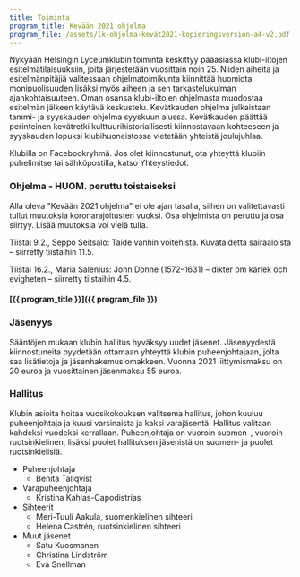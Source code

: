 ```yaml
---
title: Toiminta
program_title: Kevään 2021 ohjelma
program_file: /assets/lk-ohjelma-kevät2021-kopieringsversion-a4-v2.pdf
---
```

Nykyään Helsingin Lyceumklubin toiminta keskittyy pääasiassa klubi-iltojen esitelmätilaisuuksiin, joita järjestetään vuosittain noin 25. Niiden aiheita ja esitelmänpitäjiä valitessaan ohjelmatoimikunta kiinnittää huomiota monipuolisuuden lisäksi myös aiheen ja sen tarkastelukulman ajankohtaisuuteen. Oman osansa klubi-iltojen ohjelmasta muodostaa esitelmän jälkeen käytävä keskustelu. Kevätkauden ohjelma julkaistaan tammi- ja syyskauden ohjelma syyskuun alussa. Kevätkauden päättää perinteinen kevätretki kulttuurihistoriallisesti kiinnostavaan kohteeseen ja syyskauden lopuksi klubihuoneistossa vietetään yhteistä joulujuhlaa.

Klubilla on Facebookryhmä. Jos olet kiinnostunut, ota yhteyttä klubiin puhelimitse tai sähköpostilla, katso Yhteystiedot.

<h3 id="program">Ohjelma - HUOM. peruttu toistaiseksi </h3>

Alla oleva "Kevään 2021 ohjelma" ei ole ajan tasalla, siihen on valitettavasti tullut muutoksia koronarajoitusten vuoksi. Osa ohjelmista on peruttu ja osa siirtyy. Lisää muutoksia voi vielä tulla.

Tiistai 9.2., Seppo Seitsalo: Taide vanhin voitehista. Kuvataidetta sairaaloista – siirretty tiistaihin 11.5.

Tiistai 16.2., Maria Salenius: John Donne (1572–1631)  – dikter om kärlek och evigheten – siirretty tiistaihin 4.5.

                                          

#### [{{ program_title }}]({{ program_file }})

<h3 id="membership">Jäsenyys</h3>

Sääntöjen mukaan klubin hallitus hyväksyy uudet jäsenet. Jäsenyydestä kiinnostuneita pyydetään ottamaan yhteyttä klubin puheenjohtajaan, jolta saa lisätietoja ja jäsenhakemuslomakkeen. Vuonna 2021 liittymismaksu on 20 euroa ja vuosittainen jäsenmaksu 55 euroa.

<h3 id="administration">Hallitus</h3>

Klubin asioita hoitaa vuosikokouksen valitsema hallitus, johon kuuluu puheenjohtaja ja kuusi varsinaista ja kaksi varajäsentä. Hallitus valitaan kahdeksi vuodeksi kerrallaan. Puheenjohtaja on vuoroin suomen-, vuoroin ruotsinkielinen, lisäksi puolet hallituksen jäsenistä on suomen- ja puolet ruotsinkielisiä.

* Puheenjohtaja
  * Benita Tallqvist
* Varapuheenjohtaja
  * Kristina Kahlas-Capodistrias
* Sihteerit
  * Meri-Tuuli Aakula, suomenkielinen sihteeri
  * Helena Castrén, ruotsinkielinen sihteeri
* Muut jäsenet
  * Satu Kuosmanen
  * Christina Lindström
  * Eva Snellman
